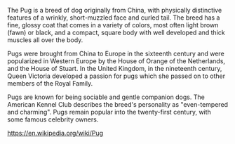 The Pug is a breed of dog originally from China, with physically distinctive features of a wrinkly, short-muzzled face and curled tail. The breed has a fine, glossy coat that comes in a variety of colors, most often light brown (fawn) or black, and a compact, square body with well developed and thick muscles all over the body.

Pugs were brought from China to Europe in the sixteenth century and were popularized in Western Europe by the House of Orange of the Netherlands, and the House of Stuart. In the United Kingdom, in the nineteenth century, Queen Victoria developed a passion for pugs which she passed on to other members of the Royal Family.

Pugs are known for being sociable and gentle companion dogs. The American Kennel Club describes the breed's personality as "even-tempered and charming". Pugs remain popular into the twenty-first century, with some famous celebrity owners.

https://en.wikipedia.org/wiki/Pug

